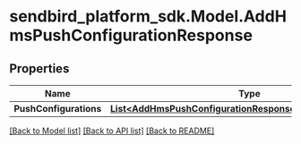 
# sendbird_platform_sdk.Model.AddHmsPushConfigurationResponse

## Properties

Name | Type | Description | Notes
------------ | ------------- | ------------- | -------------
**PushConfigurations** | [**List&lt;AddHmsPushConfigurationResponsePushConfigurations&gt;**](AddHmsPushConfigurationResponsePushConfigurations.md) |  | [optional] 

[[Back to Model list]](../README.md#documentation-for-models)
[[Back to API list]](../README.md#documentation-for-api-endpoints)
[[Back to README]](../README.md)


